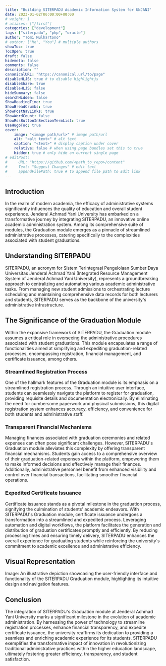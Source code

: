 ```yaml
---
title: "Building SITERPADU Academic Information System for UNJANI"
date: 2023-01-02T00:00:00+00:00
# weight: 1
# aliases: ["/first"]
categories: ["development"]
tags: ["siterpadu", "php", "oracle"]
author: "Tomi Mulhartono"
# author: ["Me", "You"] # multiple authors
showToc: true
TocOpen: true
draft: false
hidemeta: false
comments: false
description: ""
canonicalURL: "https://canonical.url/to/page"
disableHLJS: true # to disable highlightjs
disableShare: true
disableHLJS: false
hideSummary: false
searchHidden: false
ShowReadingTime: true
ShowBreadCrumbs: true
ShowPostNavLinks: true
ShowWordCount: false
ShowRssButtonInSectionTermList: true
UseHugoToc: true
cover:
    image: "<image path/url>" # image path/url
    alt: "<alt text>" # alt text
    caption: "<text>" # display caption under cover
    relative: false # when using page bundles set this to true
    hidden: true # only hide on current single page
# editPost:
#     URL: "https://github.com/<path_to_repo>/content"
#     Text: "Suggest Changes" # edit text
#     appendFilePath: true # to append file path to Edit link
---
```


## Introduction
In the realm of modern academia, the efficacy of administrative systems significantly influences the quality of education and overall student experience. Jenderal Achmad Yani University has embarked on a transformative journey by integrating SITERPADU, an innovative online academic administration system. Among its comprehensive suite of modules, the Graduation module emerges as a pinnacle of streamlined administrative processes, catering specifically to the complexities associated with student graduations.

## Understanding SITERPADU
SITERPADU, an acronym for Sistem Terintegrasi Pengelolaan Sumber Daya Universitas Jenderal Achmad Yani (Integrated Resource Management System of Jenderal Achmad Yani University), represents a groundbreaking approach to centralizing and automating various academic administrative tasks. From managing new student admissions to orchestrating lecture scheduling and maintaining comprehensive data records for both lecturers and students, SITERPADU serves as the backbone of the university's administrative infrastructure.

## The Significance of the Graduation Module
Within the expansive framework of SITERPADU, the Graduation module assumes a critical role in overseeing the administrative procedures associated with student graduations. This module encapsulates a range of functionalities aimed at simplifying and expediting graduation-related processes, encompassing registration, financial management, and certificate issuance, among others.

### Streamlined Registration Process
One of the hallmark features of the Graduation module is its emphasis on a streamlined registration process. Through an intuitive user interface, students can seamlessly navigate the platform to register for graduation, providing requisite details and documentation electronically. By eliminating the need for cumbersome paperwork and physical submissions, this digital registration system enhances accuracy, efficiency, and convenience for both students and administrative staff.

### Transparent Financial Mechanisms
Managing finances associated with graduation ceremonies and related expenses can often pose significant challenges. However, SITERPADU's Graduation module alleviates this complexity by offering transparent financial mechanisms. Students gain access to a comprehensive overview of their graduation-related expenses within the platform, empowering them to make informed decisions and effectively manage their finances. Additionally, administrative personnel benefit from enhanced visibility and control over financial transactions, facilitating smoother financial operations.

### Expedited Certificate Issuance
Certificate issuance stands as a pivotal milestone in the graduation process, signifying the culmination of students' academic endeavors. With SITERPADU's Graduation module, certificate issuance undergoes a transformation into a streamlined and expedited process. Leveraging automation and digital workflows, the platform facilitates the generation and distribution of graduation certificates promptly and efficiently. By reducing processing times and ensuring timely delivery, SITERPADU enhances the overall experience for graduating students while reinforcing the university's commitment to academic excellence and administrative efficiency.

## Visual Representation
Image: An illustrative depiction showcasing the user-friendly interface and functionality of the SITERPADU Graduation module, highlighting its intuitive design and navigation features.

## Conclusion
The integration of SITERPADU's Graduation module at Jenderal Achmad Yani University marks a significant milestone in the evolution of academic administration. By harnessing the power of technology to streamline registration processes, enhance financial transparency, and expedite certificate issuance, the university reaffirms its dedication to providing a seamless and enriching academic experience for its students. SITERPADU exemplifies the transformative impact of innovation in revolutionizing traditional administrative practices within the higher education landscape, ultimately fostering greater efficiency, transparency, and student satisfaction.